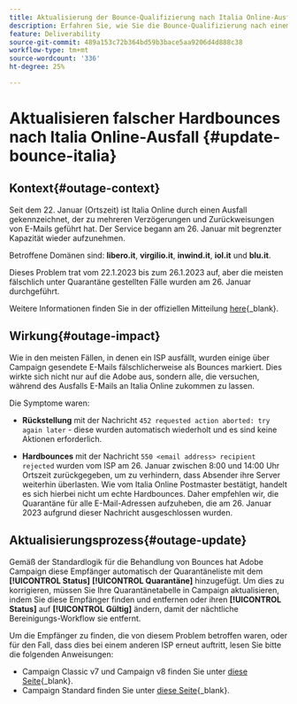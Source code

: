 ```yaml
---
title: Aktualisierung der Bounce-Qualifizierung nach Italia Online-Ausfall
description: Erfahren Sie, wie Sie die Bounce-Qualifizierung nach einem Online-Ausfall von Italia aktualisieren
feature: Deliverability
source-git-commit: 489a153c72b364bd59b3bace5aa9206d4d888c38
workflow-type: tm+mt
source-wordcount: '336'
ht-degree: 25%

---
```


# Aktualisieren falscher Hardbounces nach Italia Online-Ausfall {#update-bounce-italia}

## Kontext{#outage-context}

Seit dem 22. Januar (Ortszeit) ist Italia Online durch einen Ausfall gekennzeichnet, der zu mehreren Verzögerungen und Zurückweisungen von E-Mails geführt hat. Der Service begann am 26. Januar mit begrenzter Kapazität wieder aufzunehmen.

Betroffene Domänen sind: **libero.it**, **virgilio.it**, **inwind.it**, **iol.it** und **blu.it**.

Dieses Problem trat vom 22.1.2023 bis zum 26.1.2023 auf, aber die meisten fälschlich unter Quarantäne gestellten Fälle wurden am 26. Januar durchgeführt.

Weitere Informationen finden Sie in der offiziellen Mitteilung [here](https://tecnologia.libero.it/avviato-il-ritorno-online-di-libero-mail-e-virgilio-mail-66832){_blank}.


## Wirkung{#outage-impact}

Wie in den meisten Fällen, in denen ein ISP ausfällt, wurden einige über Campaign gesendete E-Mails fälschlicherweise als Bounces markiert. Dies wirkte sich nicht nur auf die Adobe aus, sondern alle, die versuchen, während des Ausfalls E-Mails an Italia Online zukommen zu lassen.

Die Symptome waren:

* **Rückstellung** mit der Nachricht `452 requested action aborted: try again later` - diese wurden automatisch wiederholt und es sind keine Aktionen erforderlich.

* **Hardbounces** mit der Nachricht `550 <email address> recipient rejected` wurden vom ISP am 26. Januar zwischen 8:00 und 14:00 Uhr Ortszeit zurückgegeben, um zu verhindern, dass Absender ihre Server weiterhin überlasten. Wie vom Italia Online Postmaster bestätigt, handelt es sich hierbei nicht um echte Hardbounces. Daher empfehlen wir, die Quarantäne für alle E-Mail-Adressen aufzuheben, die am 26. Januar 2023 aufgrund dieser Nachricht ausgeschlossen wurden.

## Aktualisierungsprozess{#outage-update}

Gemäß der Standardlogik für die Behandlung von Bounces hat Adobe Campaign diese Empfänger automatisch der Quarantäneliste mit dem **[!UICONTROL Status]** **[!UICONTROL Quarantäne]** hinzugefügt. Um dies zu korrigieren, müssen Sie Ihre Quarantänetabelle in Campaign aktualisieren, indem Sie diese Empfänger finden und entfernen oder ihren **[!UICONTROL Status]** auf **[!UICONTROL Gültig]** ändern, damit der nächtliche Bereinigungs-Workflow sie entfernt.

Um die Empfänger zu finden, die von diesem Problem betroffen waren, oder für den Fall, dass dies bei einem anderen ISP erneut auftritt, lesen Sie bitte die folgenden Anweisungen:

* Campaign Classic v7 und Campaign v8 finden Sie unter [diese Seite](https://experienceleague.adobe.com/docs/campaign-classic/using/sending-messages/monitoring-deliveries/understanding-quarantine-management.html?lang=en#unquarantine-bulk){_blank}.
* Campaign Standard finden Sie unter [diese Seite](https://experienceleague.adobe.com/docs/campaign-standard/using/testing-and-sending/monitoring-messages/understanding-quarantine-management.html?lang=en#unquarantine-bulk){_blank}.



